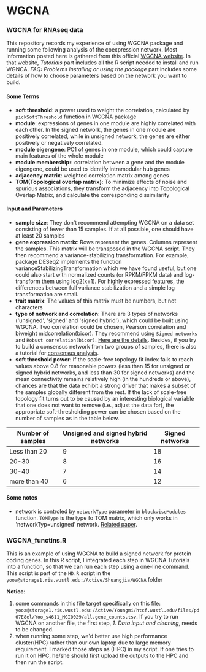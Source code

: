# WGCNA
### WGCNA for RNAseq data
This repository records my experience of using WGCNA package and running some following analysis of the coexpression network. Most information posted here is gathered from this official [WGCNA website]( https://horvath.genetics.ucla.edu/html/CoexpressionNetwork/Rpackages/WGCNA/index.html).
In that website, *Tutorials* part includes all the R script needed to install and run WGNCA. *FAQ: Problems installing or using the package* part includes some details of how to choose parameters based on the network you want to build. 

#### Some Terms 
- **soft threshold**: a power used to weight the correlation, calculated by `pickSoftThreshold` function in WGCNA package
- **module**: expressions of genes in one module are highly correlated with each other. In the signed network, the genes in one module are positively correlated, while in unsigned network, the genes are either positively or negatively correlated.
- **module eigengene**: PC1 of genes in one module, which could capture main features of the whole module
- **module membership:**: correlation between a gene and the module eigengene, could be used to identify intramodular hub genes
- **adjacency matrix**: weighted correlation matrix among genes
- **TOM(Topological overlap matrix)**: To minimize effects of noise and spurious associations, they transform the adjacency into Topological Overlap Matrix, and calculate the corresponding dissimilarity

#### Input and Parameters
- **sample size**: They don't recommend attempting WGCNA on a data set consisting of fewer than 15 samples.  If at all possible, one should have at least 20 samples
- **gene expression matrix**: Rows represent the genes. Columns represent the samples. This matrix will be transposed in the WGCNA script. They then recommend a variance-stabilizing transformation. For example, package DESeq2 implements the function varianceStabilizingTransformation which we have found useful, but one could also start with normalized counts (or RPKM/FPKM data) and log-transform them using log2(x+1). For highly expressed features, the differences between full variance stabilization and a simple log transformation are small.
- **trait matrix**: The values of this matrix must be numbers, but not characters
- **type of network and correlation**: There are 3 types of networks ('unsigned', 'signed' and 'signed hybrid'), which could be built using WGCNA. Two correlation could be chosen, Pearson correlation and biweight midcorrelation(bicor). They recommend using `Signed networks` and `Robust correlation(bicor)`. [Here are the details](https://horvath.genetics.ucla.edu/html/CoexpressionNetwork/Rpackages/WGCNA/faq.html).  Besides, if you try to build a consensus network from two groups of samples, there is also a tutorial for [consensus analysis](https://horvath.genetics.ucla.edu/html/CoexpressionNetwork/Rpackages/WGCNA/Tutorials/index.html). 
- **soft threshold power**: If the scale-free topology fit index fails to reach values above 0.8 for reasonable powers (less than 15 for unsigned or signed hybrid networks, and less than 30 for signed networks) and the mean connectivity remains relatively high (in the hundreds or above), chances are that the data exhibit a strong driver that makes a subset of the samples globally different from the rest.  If the lack of scale-free topology fit turns out to be caused by an interesting biological variable that one does not want to remove (i.e., adjust the data for), the appropriate soft-thresholding power can be chosen based on the number of samples as in the table below.

| Number of samples | Unsigned and signed hybrid networks | Signed networks |
| --- | --- | --- |
| Less than 20 | 9 | 18 |
| 20-30 | 8 | 16 |
| 30-40 | 7 | 14 |
| more than 40 | 6 | 12 |

#### Some notes
- network is controled by `networkType` parameter in `blockwiseModules` function. `TOMType` is the type fo TOM matrix, which only works in 'networkTyp=unsigned' network. [Related paper](https://horvath.genetics.ucla.edu/html/CoexpressionNetwork/Rpackages/WGCNA/TechnicalReports/signedTOM.pdf).


### WGCNA_functins.R
This is an example of using WGCNA to build a signed network for protein coding genes. In this R script, I integrated each step in WGCNA Tutorials into a function, so that we can run each step using a one-line command. This script is part of the `HD.R` script in the `yooa@storage1.ris.wustl.edu:/Active/Shuangjia/WGCNA` folder

**Notice**: 
1. some commands in this file target specifically on this file: `yooa@storage1.ris.wustl.edu:/Active/Youngmi/htcf.wustl.edu/files/pd67E8el/Yoo_s4611_MGI0029/all.gene_counts.tsv`. 
If you try to run WGCNA on another file, the first step, *1. Data input and cleaning*, needs to be changed. 
2. when running some step, we'd better use high performance cluster(HPC) rather than our own laptop due to large memory requirement. I marked those steps as (HPC) in my script. If one tries to run it on HPC, he/she should first upload the outputs to the HPC and then run the script. 


